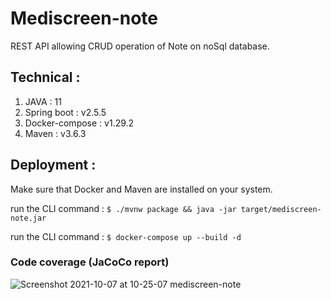 # Mediscreen-note

REST API allowing CRUD operation of Note on noSql database.

## Technical : 
1. JAVA : 11
2. Spring boot : v2.5.5
3. Docker-compose : v1.29.2
4. Maven : v3.6.3

## Deployment :
Make sure that Docker and Maven are installed on your system. <br />

run the CLI command : ``$ ./mvnw package && java -jar target/mediscreen-note.jar`` <br />

run the CLI command : ``$ docker-compose up --build -d``<br />

### Code coverage (JaCoCo report)
![Screenshot 2021-10-07 at 10-25-07 mediscreen-note](https://user-images.githubusercontent.com/61873476/136410625-a8ed4a8c-3974-4403-837b-21ca0fd7df7d.png)

